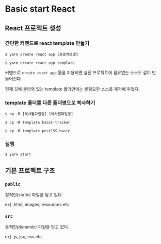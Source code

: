 # Basic start React

## React 프로젝트 생성

### 간단한 커맨드로 react template 만들기

```
$ yarn create react app [프로젝트명]
```

`$ yarn create react app template`

커맨드로 `create react app` 툴을 이용하면 실전 프로젝트에 필요없는 소스도 같이 만들어진다.

현재 깃에 올라와 있는 template 폴더안에는 불필요한 소스를 제거해 두었다.

### template 폴더를 다른 폴더명으로 복사하기

```
$ cp -R [복사할파일명] [복사된파일명]
```
`$ cp -R template habit-tracker`

`$ cp -R template postCSS-basic`

### 실행

```
$ yarn start
```

## 기본 프로젝트 구조

### `public`

정적인(static) 파일을 담고 있다.

ex) .html, images, resources etc

### `src`

동적인(dynamic) 파일을 담고 있다.

ex) .js, jsx, css etc